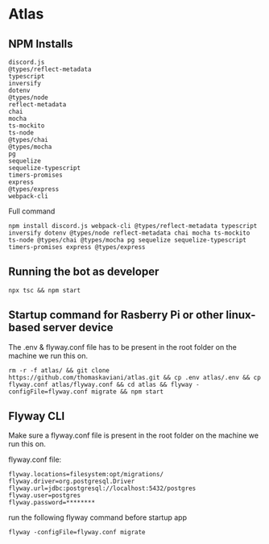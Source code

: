 # Atlas

## NPM Installs
```
discord.js
@types/reflect-metadata
typescript
inversify
dotenv
@types/node
reflect-metadata
chai
mocha
ts-mockito
ts-node
@types/chai
@types/mocha
pg
sequelize
sequelize-typescript
timers-promises
express
@types/express
webpack-cli
```

Full command
```
npm install discord.js webpack-cli @types/reflect-metadata typescript inversify dotenv @types/node reflect-metadata chai mocha ts-mockito ts-node @types/chai @types/mocha pg sequelize sequelize-typescript timers-promises express @types/express
```

## Running the bot as developer

```
npx tsc && npm start
```

## Startup command for Rasberry Pi or other linux-based server device
The .env & flyway.conf file has to be present in the root folder on the machine we run this on.
```
rm -r -f atlas/ && git clone https://github.com/thomaskaviani/atlas.git && cp .env atlas/.env && cp flyway.conf atlas/flyway.conf && cd atlas && flyway -configFile=flyway.conf migrate && npm start
```

## Flyway CLI 

Make sure a flyway.conf file is present in the root folder on the machine we run this on.

flyway.conf file:
```
flyway.locations=filesystem:opt/migrations/
flyway.driver=org.postgresql.Driver
flyway.url=jdbc:postgresql://localhost:5432/postgres
flyway.user=postgres
flyway.password=********
```

run the following flyway command before startup app
```
flyway -configFile=flyway.conf migrate
```

